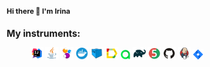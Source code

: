 ### Hi there 👋 I'm Irina

## My instruments:
<p align="center">
<img width="6%" title="IntelliJ IDEA" src="Intelij_IDEA.svg">
<img width="6%" title="Java" src="Java.svg">
<img width="6%" title="Selenide" src="Selenide.svg">
<img width="6%" title="Docker" src="Docker.svg">
<img width="6%" title="Selenoid" src="Selenoid.svg">
<img width="6%" title="Allure Report" src="Allure_Report.svg">
<img width="5%" title="Allure TestOps" src="AllureTestOps.svg">
<img width="6%" title="Gradle" src="Gradle.svg">
<img width="6%" title="JUnit5" src="JUnit5.svg">
<img width="6%" title="GitHub" src="GitHub.svg">
<img width="6%" title="Jenkins" src="Jenkins.svg">
<img width="5%" title="Jira" src="Jira.svg">
</p>

<!--
**IraKandrina/IraKandrina** is a ✨ _special_ ✨ repository because its `README.md` (this file) appears on your GitHub profile.

Here are some ideas to get you started:

- 🔭 I’m currently working on ...
- 🌱 I’m currently learning ...
- 👯 I’m looking to collaborate on ...
- 🤔 I’m looking for help with ...
- 💬 Ask me about ...
- 📫 How to reach me: ...
- 😄 Pronouns: ...
- ⚡ Fun fact: ...
-->
